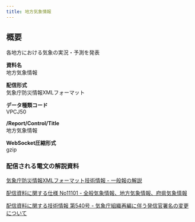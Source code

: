 ```yaml
---
title: 地方気象情報
---
```


## 概要
各地方における気象の実況・予測を発表

**資料名** <br/>
 地方気象情報
 
**配信形式** <br/>
 気象庁防災情報XMLフォーマット

**データ種類コード** <br/>
 VPCJ50

**/Report/Control/Title** <br/>
 地方気象情報
 
**WebSocket圧縮形式** <br/>
 gzip

### 配信される電文の解説資料
 [気象庁防災情報XMLフォーマット技術情報 - 一般報の解説](https://dmdata.jp/doc/jma/manual/0221-0246.pdf) 
 
 
 [配信資料に関する仕様 No11101 - 全般気象情報、地方気象情報、府県気象情報](https://www.data.jma.go.jp/suishin/shiyou/pdf/no11101)


 [配信資料に関する技術情報 第540号 - 気象庁組織再編に伴う発信官署名の変更について](https://dmdata.jp/doc/jma/technical/540.pdf) 
